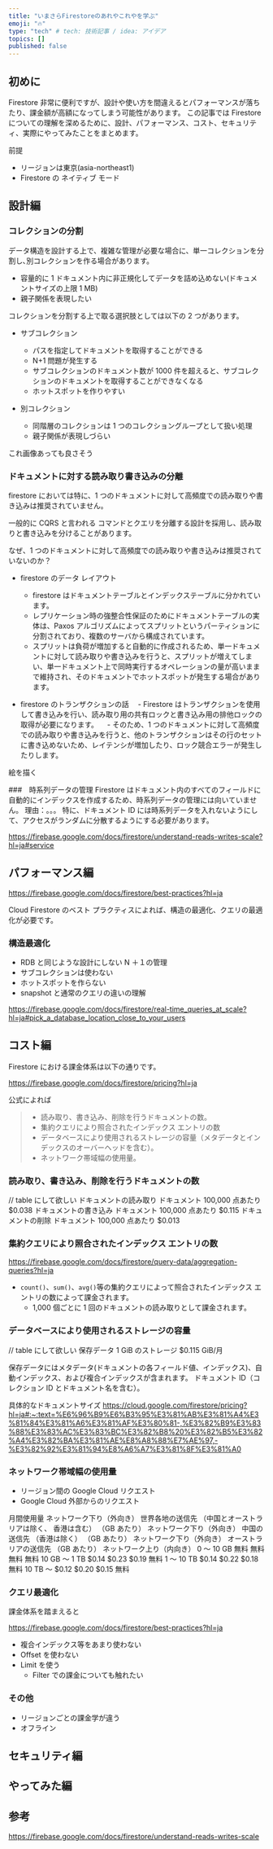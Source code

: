 ```yaml
---
title: "いまさらFirestoreのあれやこれやを学ぶ"
emoji: "🔥"
type: "tech" # tech: 技術記事 / idea: アイデア
topics: []
published: false
---
```


## 初めに

Firestore 非常に便利ですが、設計や使い方を間違えるとパフォーマンスが落ちたり、課金額が高額になってしまう可能性があります。
この記事では Firestore についての理解を深めるために、設計、パフォーマンス、コスト、セキュリティ、実際にやってみたことをまとめます。

前提

- リージョンは東京(asia-northeast1)
- Firestore の ネイティブ モード

## 設計編

### コレクションの分割

データ構造を設計する上で、複雑な管理が必要な場合に、単一コレクションを分割し､別コレクションを作る場合があります。

- 容量的に 1 ドキュメント内に非正規化してデータを詰め込めない(ドキュメントサイズの上限 1 MB)
- 親子関係を表現したい

コレクションを分割する上で取る選択肢としては以下の 2 つがあります。

- サブコレクション
  - パスを指定してドキュメントを取得することができる
  - N+1 問題が発生する
  - サブコレクションのドキュメント数が 1000 件を超えると、サブコレクションのドキュメントを取得することができなくなる
  - ホットスポットを作りやすい
- 別コレクション

  - 同階層のコレクションは 1 つのコレクショングループとして扱い処理
  - 親子関係が表現しづらい

これ画像あっても良さそう

### ドキュメントに対する読み取り書き込みの分離

firestore においては特に、1 つのドキュメントに対して高頻度での読み取りや書き込みは推奨されていません。

一般的に CQRS と言われる
コマンドとクエリを分離する設計を採用し、読み取りと書き込みを分けることがあります。

なぜ、1 つのドキュメントに対して高頻度での読み取りや書き込みは推奨されていないのか？

- firestore のデータ レイアウト

  - firestore はドキュメントテーブルとインデックステーブルに分かれています。
  - レプリケーション時の強整合性保証のためにドキュメントテーブルの実体は、Paxos アルゴリズムによってスプリットというパーティションに分割されており、複数のサーバから構成されています。
  - スプリットは負荷が増加すると自動的に作成されるため、単一ドキュメントに対して読み取りや書き込みを行うと、スプリットが増えてしまい、単一ドキュメント上で同時実行するオペレーションの量が高いままで維持され、そのドキュメントでホットスポットが発生する場合があります。

- firestore のトランザクションの話
  　- Firestore はトランザクションを使用して書き込みを行い、読み取り用の共有ロックと書き込み用の排他ロックの取得が必要になります。
  　- そのため、1 つのドキュメントに対して高頻度での読み取りや書き込みを行うと、他のトランザクションはその行のセットに書き込めないため、レイテンシが増加したり、ロック競合エラーが発生したりします。

絵を描く

###　時系列データの管理
Firestore はドキュメント内のすべてのフィールドに自動的にインデックスを作成するため、時系列データの管理には向いていません。
理由：。。。
特に、ドキュメント ID には時系列データを入れないようにして、アクセスがランダムに分散するようにする必要があります。

https://firebase.google.com/docs/firestore/understand-reads-writes-scale?hl=ja#service

## パフォーマンス編

https://firebase.google.com/docs/firestore/best-practices?hl=ja

Cloud Firestore のベスト プラクティスによれば、構造の最適化、クエリの最適化が必要です。

### 構造最適化

- RDB と同じような設計にしない N ＋１の管理
- サブコレクションは使わない
- ホットスポットを作らない
- snapshot と通常のクエリの違いの理解

https://firebase.google.com/docs/firestore/real-time_queries_at_scale?hl=ja#pick_a_database_location_close_to_your_users

## コスト編

Firestore における課金体系は以下の通りです。

https://firebase.google.com/docs/firestore/pricing?hl=ja

公式によれば

> - 読み取り、書き込み、削除を行うドキュメントの数。
> - 集約クエリにより照合されたインデックス エントリの数
> - データベースにより使用されるストレージの容量（メタデータとインデックスのオーバーヘッドを含む）。
> - ネットワーク帯域幅の使用量。

### 読み取り、書き込み、削除を行うドキュメントの数

// table にして欲しい
ドキュメントの読み取り ドキュメント 100,000 点あたり $0.038
ドキュメントの書き込み ドキュメント 100,000 点あたり $0.115
ドキュメントの削除 ドキュメント 100,000 点あたり $0.013

### 集約クエリにより照合されたインデックス エントリの数

https://firebase.google.com/docs/firestore/query-data/aggregation-queries?hl=ja

- `count()`、`sum()`、`avg()`等の集約クエリによって照合されたインデックス エントリの数によって課金されます。
  - 1,000 個ごとに 1 回のドキュメントの読み取りとして課金されます。

### データベースにより使用されるストレージの容量

// table にして欲しい
保存データ 1 GiB のストレージ $0.115 GiB/月

保存データにはメタデータ(ドキュメントの各フィールド値、インデックス)、自動インデックス、および複合インデックスが含まれます。
ドキュメント ID（コレクション ID とドキュメント名を含む）。

具体的なドキュメントサイズ
https://cloud.google.com/firestore/pricing?hl=ja#:~:text=%E6%96%B9%E6%B3%95%E3%81%AB%E3%81%A4%E3%81%84%E3%81%A6%E3%81%AF%E3%80%81-,%E3%82%B9%E3%83%88%E3%83%AC%E3%83%BC%E3%82%B8%20%E3%82%B5%E3%82%A4%E3%82%BA%E3%81%AE%E8%A8%88%E7%AE%97,-%E3%82%92%E3%81%94%E8%A6%A7%E3%81%8F%E3%81%A0

### ネットワーク帯域幅の使用量

- リージョン間の Google Cloud リクエスト
- Google Cloud 外部からのリクエスト

月間使用量 ネットワーク下り（外向き）
世界各地の送信先
（中国とオーストラリアは除く、
香港は含む）
（GB あたり） ネットワーク下り（外向き）
中国の送信先
（香港は除く）
（GB あたり） ネットワーク下り（外向き）
オーストラリアの送信先
（GB あたり） ネットワーク上り（内向き）
0 ～ 10 GB 無料 無料 無料 無料
10 GB ～ 1 TB $0.14 $0.23 $0.19 無料
1 ～ 10 TB $0.14 $0.22 $0.18 無料
10 TB ～ $0.12 $0.20 $0.15 無料

### クエリ最適化

課金体系を踏まえると

https://firebase.google.com/docs/firestore/best-practices?hl=ja

- 複合インデックス等をあまり使わない
- Offset を使わない
- Limit を使う
  - Filter での課金についても触れたい

### その他

- リージョンごとの課金学が違う
- オフライン

## セキュリティ編

## やってみた編

## 参考

https://firebase.google.com/docs/firestore/understand-reads-writes-scale
